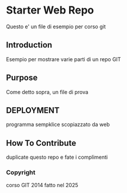 # Starter Web Repo
Questo e' un file di esempio per corso git 
## Introduction
Esempio per mostrare varie parti di un repo GIT

## Purpose
Come detto sopra, un file di prova

## DEPLOYMENT
programma sempklice scopiazzato da web

## How To Contribute
duplicate questo repo e fate i complimenti

### Copyright

corso GIT 2014 fatto nel 2025